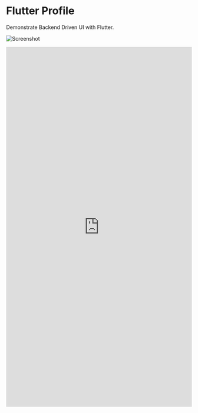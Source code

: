 # Flutter Profile
Demonstrate Backend Driven UI with Flutter.

![Screenshot](https://gfycat.com/chubbydesertedibizanhound "Screenshot")

<div style='position:relative; padding-bottom:calc(184.92% + 44px)'><iframe src='https://gfycat.com/ifr/ChubbyDesertedIbizanhound' frameborder='0' scrolling='no' width='100%' height='100%' style='position:absolute;top:0;left:0;' allowfullscreen></iframe></div>
